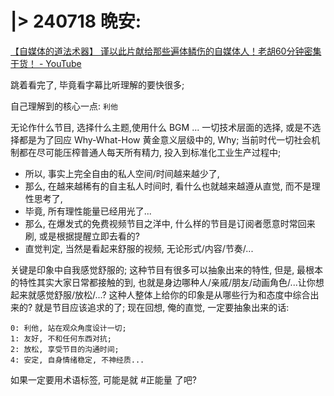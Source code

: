 # |> 240718 晩安:
[【自媒体的道法术器】 谨以此片献给那些遍体鳞伤的自媒体人！老胡60分钟密集干货！ - YouTube](https://www.youtube.com/watch?v=tSPPhdhvYLM)

跳着看完了, 毕竟看字幕比听理解的要快很多;

自己理解到的核心一点: `利他`

无论作什么节目, 选择什么主题,使用什么 BGM ...
一切技术层面的选择, 或是不选择都是为了回应 Why-What-How 黄金意义层级中的, Why;
当前时代一切社会机制都在尽可能压榨普通人每天所有精力, 投入到标准化工业生产过程中;

- 所以, 事实上完全自由的私人空间/时间越来越少了,
- 那么, 在越来越稀有的自主私人时间时, 看什么也就越来越遵从直觉, 而不是理性思考了,
- 毕竟, 所有理性能量已经用光了...
- 那么, 在爆发式的免费视频节目之洋中, 什么样的节目是订阅者愿意时常回来刷, 或是根据提醒立即去看的?
- 直觉判定, 当然是看起来舒服的视频, 无论形式/内容/节奏/...

关键是印象中自我感觉舒服的;
这种节目有很多可以抽象出来的特性, 但是, 最根本的特性其实大家日常都接触的到,
也就是身边哪种人/亲戚/朋友/动画角色/...让你想起来就感觉舒服/放松/...?
这种人整体上给你的印象是从哪些行为和态度中综合出来的? 就是节目应该追求的了;
现在回想, 俺的直觉, 一定要抽象出来的话:

    0: 利他, 站在观众角度设计一切;
    1: 友好, 不和任何东西对抗;
    2: 放松, 享受节目的沟通时间;
    4: 安定, 自身情绪稳定, 不神经质...

如果一定要用术语标签, 可能是就 #正能量 了吧?

